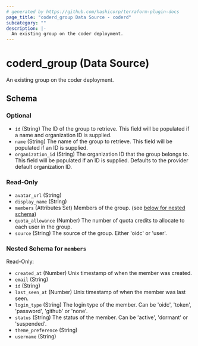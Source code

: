 ```yaml
---
# generated by https://github.com/hashicorp/terraform-plugin-docs
page_title: "coderd_group Data Source - coderd"
subcategory: ""
description: |-
  An existing group on the coder deployment.
---
```


# coderd_group (Data Source)

An existing group on the coder deployment.



<!-- schema generated by tfplugindocs -->
## Schema

### Optional

- `id` (String) The ID of the group to retrieve. This field will be populated if a name and organization ID is supplied.
- `name` (String) The name of the group to retrieve. This field will be populated if an ID is supplied.
- `organization_id` (String) The organization ID that the group belongs to. This field will be populated if an ID is supplied. Defaults to the provider default organization ID.

### Read-Only

- `avatar_url` (String)
- `display_name` (String)
- `members` (Attributes Set) Members of the group. (see [below for nested schema](#nestedatt--members))
- `quota_allowance` (Number) The number of quota credits to allocate to each user in the group.
- `source` (String) The source of the group. Either 'oidc' or 'user'.

<a id="nestedatt--members"></a>
### Nested Schema for `members`

Read-Only:

- `created_at` (Number) Unix timestamp of when the member was created.
- `email` (String)
- `id` (String)
- `last_seen_at` (Number) Unix timestamp of when the member was last seen.
- `login_type` (String) The login type of the member. Can be 'oidc', 'token', 'password', 'github' or 'none'.
- `status` (String) The status of the member. Can be 'active', 'dormant' or 'suspended'.
- `theme_preference` (String)
- `username` (String)
